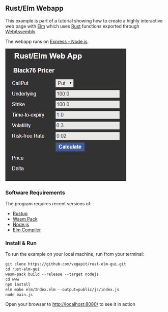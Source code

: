 ## Rust/Elm Webapp

This example is part of a tutorial showing how to create a highly interactive web page with [Elm](https://elm-lang.org) which uses [Rust](https://rust-lang.org) functions exported through [WebAssembly](https://webassembly.org).

The webapp runs on [Express - Node.js](https://expressjs.com/).

!["Screenshot"](./rust-elm-gui.gif "Screenshot")

### Software Requirements

The program requires recent versions of:
* [Rustup](https://rustup.rs)
* [Wasm Pack](https://rustwasm.github.io/wasm-pack/)
* [Node.js](https://nodejs.org) 
* [Elm Compiler](https://github.com/elm/compiler)

### Install & Run

To run the example on your local machine, run from your terminal:

```
git clone https://github.com/vegapit/rust-elm-gui.git
cd rust-elm-gui
wasm-pack build --release --target nodejs
cd www
npm install
elm make elm/Index.elm --output=public/js/index.js
node main.js
```

Open your browser to [http://localhost:8080/](http://localhost:8080/) to see it in action
